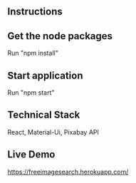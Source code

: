 ## Instructions
## Get the node packages
Run "npm install"
## Start application
Run "npm start" 
## Technical Stack
React, Material-Ui, Pixabay API
## Live Demo
https://freeimagesearch.herokuapp.com/
